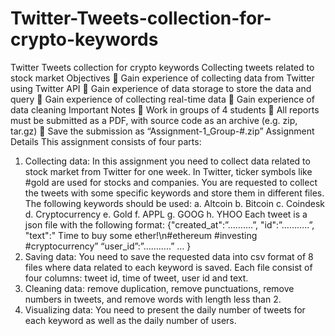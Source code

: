 # Twitter-Tweets-collection-for-crypto-keywords
Twitter Tweets collection for crypto keywords
Collecting tweets related to stock market
Objectives 
 Gain experience of collecting data from Twitter using Twitter API 
 Gain experience of data storage to store the data and query 
 Gain experience of collecting real-time data 
 Gain experience of data cleaning 
Important Notes 
 Work in groups of 4 students 
 All reports must be submitted as a PDF, with source code as an archive (e.g. 
zip, tar.gz) 
 Save the submission as “Assignment-1_Group-#.zip” 
Assignment Details 
This assignment consists of four parts: 
1. Collecting data: In this assignment you need to collect data related to stock 
market from Twitter for one week. In Twitter, ticker symbols like #gold are used 
for stocks and companies. You are requested to collect the tweets with some 
specific keywords and store them in different files. The following keywords should 
be used: 
a. Altcoin 
b. Bitcoin 
c. Coindesk 
d. Cryptocurrency 
e. Gold 
f. APPL 
g. GOOG 
h. YHOO Each tweet is a json file with the following format: 
{"created_at":”……….”, 
"id":”………..”, 
"text":" Time to buy some ether!\n#ethereum #investing #cryptocurrency” 
“user_id”:”………..” 
… 
} 
2. Saving data: You need to save the requested data into csv format of 8 files 
where data related to each keyword is saved. Each file consist of four columns: 
tweet id, time of tweet, user id and text. 
3. Cleaning data: remove duplication, remove punctuations, remove numbers in 
tweets, and remove words with length less than 2. 
4. Visualizing data: You need to present the daily number of tweets for each 
keyword as well as the daily number of users. 
